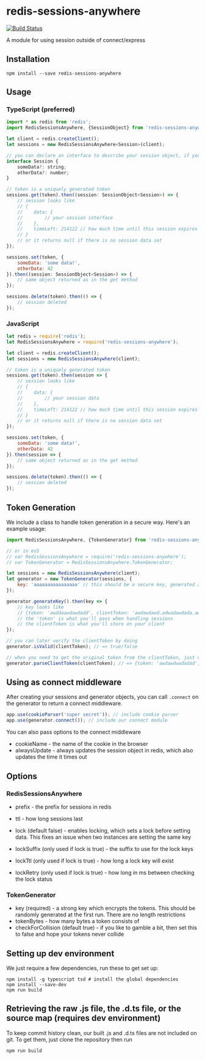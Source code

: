 # redis-sessions-anywhere

[![Build Status](https://travis-ci.org/PaulBGD/redis-sessions-anywhere.svg?branch=master)](https://travis-ci.org/PaulBGD/redis-sessions-anywhere)

A module for using session outside of connect/express

## Installation

```
npm install --save redis-sessions-anywhere
```

## Usage

### TypeScript (preferred)

```javascript
import * as redis from 'redis';
import RedisSessionsAnywhere, {SessionObject} from 'redis-sessions-anywhere';

let client = redis.createClient();
let sessions = new RedisSessionsAnywhere<Session>(client);

// you can declare an interface to describe your session object, if you want
interface Session {
    someData?: string;
    otherData?: number;
}

// token is a uniquely generated token
sessions.get(token).then((session: SessionObject<Session>) => {
    // session looks like
    // {
    //    data: {
    //        // your session interface
    //    },
    //    timeLeft: 214122 // how much time until this session expires
    // }
    // or it returns null if there is no session data set
});

sessions.set(token, {
    someData: 'some data!',
    otherData: 42
}).then((session: SessionObject<Session>) => {
    // same object returned as in the get method
});

sessions.delete(token).then(() => {
    // session deleted
});
```

### JavaScript

```javascript
let redis = require('redis');
let RedisSessionsAnywhere = require('redis-sessions-anywhere');

let client = redis.createClient();
let sessions = new RedisSessionsAnywhere(client);

// token is a uniquely generated token
sessions.get(token).then(session => {
    // session looks like
    // {
    //    data: {
    //        // your session data
    //    },
    //    timeLeft: 214122 // how much time until this session expires
    // }
    // or it returns null if there is no session data set
});

sessions.set(token, {
    someData: 'some data!',
    otherData: 42
}).then(session => {
    // same object returned as in the get method
});

sessions.delete(token).then(() => {
    // session deleted
});
```

## Token Generation

We include a class to handle token generation in a secure way. Here's an example usage:

```javascript
import RedisSessionsAnywhere, {TokenGenerator} from 'redis-sessions-anywhere';

// or in es5
// var RedisSessionsAnywhere = require('redis-sessions-anywhere');
// var TokenGenerator = RedisSessionsAnywhere.TokenGenerator;

let sessions = new RedisSessionsAnywhere(client);
let generator = new TokenGenerator(sessions, {
    key: 'aaaaaaaaaaaaaaaa' // this should be a secure key, generated and stored in a config
});

generator.generateKey().then(key => {
    // key looks like
    // {token: 'awddaawdawdadd', clientToken: 'awdawdawd.adwadawdada.awdawdadw'}
    // the 'token' is what you'll pass when handling sessions
    // the clientToken is what you'll store on your client
});

// you can later verify the clientToken by doing
generator.isValid(clientToken); // => true/false

// when you need to get the original token from the clientToken, just do
generator.parseClientToken(clientToken); // => {token: 'awdawdwadadad', expiresAt: 123213123}
```

## Using as connect middleware

After creating your sessions and generator objects, you can call `.connect` on the generator to return a connect middleware.

```javascript
app.use(cookieParser('super secret')); // include cookie parser
app.use(generator.connect()); // include our connect module
```

You can also pass options to the connect middleware

* cookieName - the name of the cookie in the browser
* alwaysUpdate - always updates the session object in redis, which also updates the time it times out

## Options

### RedisSessionsAnywhere

* prefix - the prefix for sessions in redis
* ttl - how long sessions last

* lock (default false) - enables locking, which sets a lock before setting data. This fixes an issue when two instances are setting the same key
* lockSuffix (only used if lock is true) - the suffix to use for the lock keys
* lockTtl (only used if lock is true) - how long a lock key will exist
* lockRetry (only used if lock is true) - how long in ms between checking the lock status

### TokenGenerator

* key (required) - a strong key which encrypts the tokens. This should be randomly generated at the first run. There are no length restrictions
* tokenBytes - how many bytes a token consists of
* checkForCollision (default true) - if you like to gamble a bit, then set this to false and hope your tokens never collide

## Setting up dev environment

We just require a few dependencies, run these to get set up:

```
npm install -g typescript tsd # install the global dependencies
npm install --save-dev
npm run build
```

## Retrieving the raw .js file, the .d.ts file, or the source map (requires dev environment)

To keep commit history clean, our built .js and .d.ts files are not included on git. To get them, just clone the repository then run

```
npm run build
```
